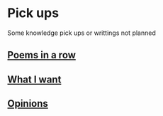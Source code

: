 # Pick ups
  Some knowledge pick ups or writtings not planned
## [Poems in a row](../../poems/images/holder.md)
## [What I want](../../poems/4th.md)
## [Opinions](../../poems/5th.md)
